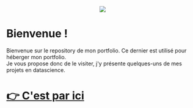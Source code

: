 <p align="center">
<img src="https://bigheadmax.github.io/images/banner-black.jpg">
</p>

# **Bienvenue !**

Bienvenue sur le repository de mon portfolio. Ce dernier est utilisé pour héberger mon portfolio.<br>
Je vous propose donc de le visiter, j'y présente quelques-uns de mes projets en datascience.<br>
# **[👉 C'est par ici](https://bigheadmax.github.io/)**



